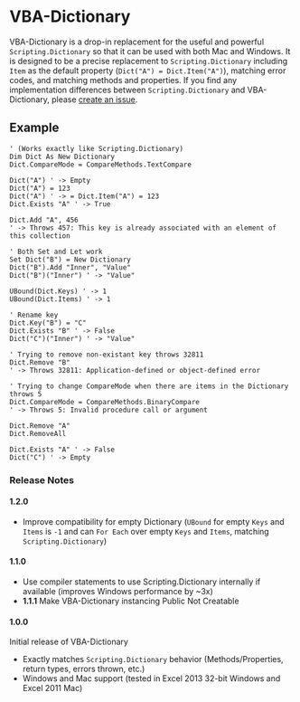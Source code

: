 # VBA-Dictionary

VBA-Dictionary is a drop-in replacement for the useful and powerful `Scripting.Dictionary` so that it can be used with both Mac and Windows. It is designed to be a precise replacement to `Scripting.Dictionary` including `Item` as the default property (`Dict("A") = Dict.Item("A")`), matching error codes, and matching methods and properties. If you find any implementation differences between `Scripting.Dictionary` and VBA-Dictionary, please [create an issue](https://github.com/timhall/VBA-Dictionary/issues/new).

## Example

```VB.net
' (Works exactly like Scripting.Dictionary)
Dim Dict As New Dictionary
Dict.CompareMode = CompareMethods.TextCompare

Dict("A") ' -> Empty
Dict("A") = 123
Dict("A") ' -> = Dict.Item("A") = 123
Dict.Exists "A" ' -> True

Dict.Add "A", 456 
' -> Throws 457: This key is already associated with an element of this collection

' Both Set and Let work
Set Dict("B") = New Dictionary
Dict("B").Add "Inner", "Value"
Dict("B")("Inner") ' -> "Value"

UBound(Dict.Keys) ' -> 1
UBound(Dict.Items) ' -> 1

' Rename key
Dict.Key("B") = "C"
Dict.Exists "B" ' -> False
Dict("C")("Inner") ' -> "Value"

' Trying to remove non-existant key throws 32811
Dict.Remove "B"
' -> Throws 32811: Application-defined or object-defined error

' Trying to change CompareMode when there are items in the Dictionary throws 5
Dict.CompareMode = CompareMethods.BinaryCompare
' -> Throws 5: Invalid procedure call or argument

Dict.Remove "A"
Dict.RemoveAll

Dict.Exists "A" ' -> False
Dict("C") ' -> Empty
```

### Release Notes

#### 1.2.0

- Improve compatibility for empty Dictionary (`UBound` for empty `Keys` and `Items` is `-1` and can `For Each` over empty `Keys` and `Items`, matching `Scripting.Dictionary`)

#### 1.1.0

- Use compiler statements to use Scripting.Dictionary internally if available (improves Windows performance by ~3x)
- __1.1.1__ Make VBA-Dictionary instancing Public Not Creatable

#### 1.0.0

Initial release of VBA-Dictionary

- Exactly matches `Scripting.Dictionary` behavior (Methods/Properties, return types, errors thrown, etc.)
- Windows and Mac support (tested in Excel 2013 32-bit Windows and Excel 2011 Mac)
